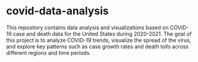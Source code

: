 # covid-data-analysis
This repository contains data analysis and visualizations based on COVID-19 case and death data for the United States during 2020-2021. The goal of this project is to analyze COVID-19 trends, visualize the spread of the virus, and explore key patterns such as case growth rates and death tolls across different regions and time periods.
